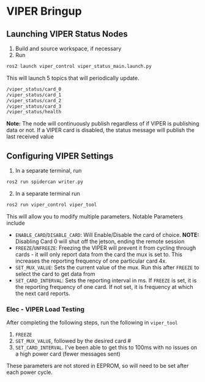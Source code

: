 # VIPER Bringup

## Launching VIPER Status Nodes

1. Build and source workspace, if necessary
2. Run 
```bash
ros2 launch viper_control viper_status_main.launch.py
```
This will launch 5 topics that will periodically update. 
```bash
/viper_status/card_0
/viper_status/card_1
/viper_status/card_2
/viper_status/card_3
/viper_status/health
```
**Note:** The node will continuously publish regardless of if VIPER is publishing data or not. If a VIPER card is disabled, the status message will publish the last received value


## Configuring VIPER Settings

1. In a separate terminal, run
```bash
ros2 run spidercan writer.py
```
2. In a separate terminal run
```bash
ros2 run viper_control viper_tool
```

This will allow you to modify multiple parameters.
Notable Parameters include
- `ENABLE_CARD`/`DISABLE_CARD`: Will Enable/Disable the card of choice. **NOTE:** Disabling Card 0 will shut off the jetson, ending the remote session
- `FREEZE`/`UNFREEZE`: Freezing the VIPER will prevent it from cycling through cards - it will only report data from the card the mux is set to. This increases the reporting frequency of one particular card 4x. 
- `SET_MUX_VALUE`: Sets the current value of the mux. Run this after `FREEZE` to select the card to get data from
- `SET_CARD_INTERVAL`: Sets the reporting interval in ms. If `FREEZE` is set, it is the reporting frequency of one card. If not set, it is frequency at which the next card reports. 


### Elec - VIPER Load Testing
After completing the following steps, run the following in `viper_tool`

1. `FREEZE`
2. `SET_MUX_VALUE`, followed by the desired card #
3. `SET_CARD_INTERVAL`. I've been able to get this to 100ms with no issues on a high power card (fewer messages sent)

These parameters are not stored in EEPROM, so will need to be set after each power cycle.
